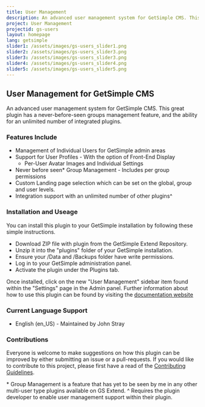 ```yaml
---
title: User Management
description: An advanced user management system for GetSimple CMS. This great plugin has a never-before-seen groups management feature, and the ability for an unlimited number of integrated plugins.
project: User Management
projectid: gs-users
layout: homepage
lang: getsimple
slider1: /assets/images/gs-users_slider1.png
slider2: /assets/images/gs-users_slider3.png
slider3: /assets/images/gs-users_slider3.png
slider4: /assets/images/gs-users_slider4.png
slider5: /assets/images/gs-users_slider5.png
---
```


## User Management for GetSimple CMS
An advanced user management system for GetSimple CMS. This great plugin has a never-before-seen groups management feature, and the ability for an unlimited number of integrated plugins.

### Features Include
- Management of Individual Users for GetSimple admin areas
- Support for User Profiles - With the option of Front-End Display
  - Per-User Avatar Images and Individual Settings
- Never before seen* Group Management - Includes per group permissions
- Custom Landing page selection which can be set on the global, group and user levels.
- Integration support with an unlimited number of other plugins^

### Installation and Useage
You can install this plugin to your GetSimple installation by following these simple instructions.
- Download ZIP file with plugin from the GetSimple Extend Repository. 
- Unzip it into the "plugins" folder of your GetSimple installation.
- Ensure your /Data and /Backups folder have write permissions.
- Log in to your GetSimple administration panel.
- Activate the plugin under the Plugins tab.

Once installed, click on the new "User Management" sidebar item found within the "Settings" page in the Admin panel. Further information about how to use this plugin can be found by visiting the [documentation website](https://johnstray.com/gs-users/)

### Current Language Support
- English (en_US) - Maintained by John Stray

### Contributions
Everyone is welcome to make suggestions on how this plugin can be improved by either submitting an issue or a pull-requests. If you would like to contribute to this project, please first have a read of the [Contributing Guidelines](CONTRIBUTING.md).


\* Group Management is a feature that has yet to be seen by me in any other multi-user type plugins available on GS Extend.
^ Requires the plugin developer to enable user management support within their plugin.


